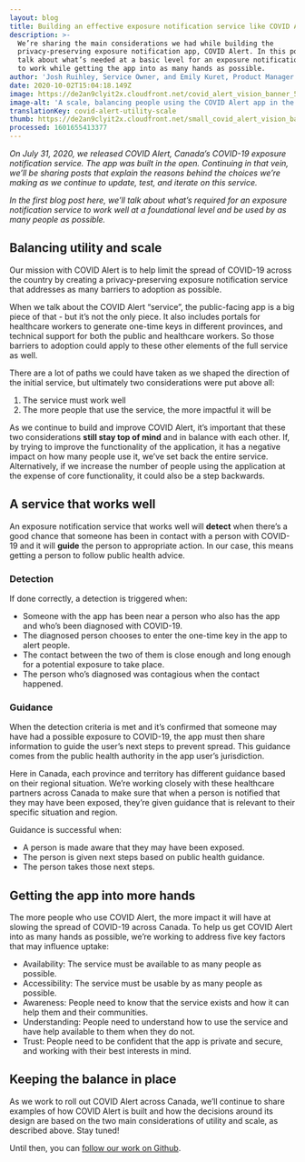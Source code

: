 ```yaml
---
layout: blog
title: Building an effective exposure notification service like COVID Alert
description: >-
  We’re sharing the main considerations we had while building the
  privacy-preserving exposure notification app, COVID Alert. In this post, we’ll
  talk about what’s needed at a basic level for an exposure notification service
  to work while getting the app into as many hands as possible.
author: 'Josh Ruihley, Service Owner, and Emily Kuret, Product Manager - COVID Alert'
date: 2020-10-02T15:04:18.149Z
image: https://de2an9clyit2x.cloudfront.net/covid_alert_vision_banner_5a8a8a87f1.jpg
image-alt: 'A scale, balancing people using the COVID Alert app in the middle. '
translationKey: covid-alert-utility-scale
thumb: https://de2an9clyit2x.cloudfront.net/small_covid_alert_vision_banner_5a8a8a87f1.jpg
processed: 1601655413377
---
```

*On July 31, 2020, we released COVID Alert, Canada’s COVID-19 exposure notification service.
The app was built in the open. Continuing in that vein, we’ll be sharing posts that explain the reasons behind the choices we’re making as we continue to update, test, and iterate on this service.*  

*In the first blog post here, we’ll talk about what’s required for an exposure notification service to work well at a foundational level and be used by as many people as possible.*

## Balancing utility and scale

Our mission with COVID Alert is to help limit the spread of COVID-19 across the country by creating a privacy-preserving exposure notification service that addresses as many barriers to adoption as possible. 

When we talk about the COVID Alert “service”, the public-facing app is a big piece of that - but it’s not the only piece. It also includes portals for healthcare workers to generate one-time keys in different provinces, and technical support for both the public and healthcare workers. So those barriers to adoption could apply to these other elements of the full service as well.

There are a lot of paths we could have taken as we shaped the direction of the initial service, but ultimately two considerations were put above all:

1. The service must work well
2. The more people that use the service, the more impactful it will be

As we continue to build and improve COVID Alert, it’s important that these two considerations **still stay top of mind** and in balance with each other. If, by trying to improve the functionality of the application, it has a negative impact on how many people use it, we’ve set back the entire service. Alternatively, if we increase the number of people using the application at the expense of core functionality, it could also be a step backwards.

## A service that works well

An exposure notification service that works well will **detect** when there’s a good chance that someone has been in contact with a person with COVID-19 and it will **guide** the person to appropriate action. In our case, this means getting a person to follow public health advice. 

### Detection

If done correctly, a detection is triggered when:

* Someone with the app has been near a person who also has the app and who’s been diagnosed with COVID-19.
* The diagnosed person chooses to enter the one-time key in the app to alert people.
* The contact between the two of them is close enough and long enough for a potential exposure to take place.
* The person who’s diagnosed was contagious when the contact happened.

### Guidance

When the detection criteria is met and it’s confirmed that someone may have had a possible exposure to COVID-19, the app must then share information to guide the user’s next steps to prevent spread. This guidance comes from the public health authority in the app user’s jurisdiction. 

Here in Canada, each province and territory has different guidance based on their regional situation. We’re working closely with these healthcare partners across Canada to make sure that when a person is notified that they may have been exposed, they’re given guidance that is relevant to their specific situation and region.

Guidance is successful when:

* A person is made aware that they may have been exposed.
* The person is given next steps based on public health guidance.
* The person takes those next steps.



## Getting the app into more hands

The more people who use COVID Alert, the more impact it will have at slowing the spread of COVID-19 across Canada. To help us get COVID Alert into as many hands as possible, we’re working to address five key factors that may influence uptake: 

* Availability: The service must be available to as many people as possible.
* Accessibility: The service must be usable by as many people as possible.
* Awareness: People need to know that the service exists and how it can help them and their communities.
* Understanding: People need to understand how to use the service and have help available to them when they do not.
* Trust: People need to be confident that the app is private and secure, and working with their best interests in mind.

## Keeping the balance in place

As we work to roll out COVID Alert across Canada, we’ll continue to share examples of how COVID Alert is built and how the decisions around its design are based on the two main considerations of utility and scale, as described above. Stay tuned!

Until then, you can [follow our work on Github](https://github.com/cds-snc/covid-alert-app).
